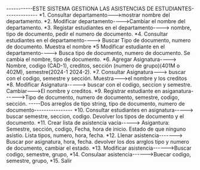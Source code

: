 -----------ESTE SISTEMA GESTIONA LAS ASISTENCIAS DE ESTUDIANTES--------------
*1. Consultar departamento--->mostrar nombre del departamento.
*2. Modificar departamento---->Cambiar el nombre del departamento.
*3. Registar estudiantes en el departamento----> nombre, tipo de documento, pedir el numero de documento.
*4. Consultar estudiantes en el departamento----> Buscar Tipo de documento, numero de documento. Muestra el nombre
*5  Modificar estudiante en el departamento----> Busca tipo de documento, numero de documento. Se cambia el nombre, tipo de documento.
*6. Agregar Asignatura----> Nombre, codigo (CAD-1), creditos, sección (numero de grupo)(401M o 402M), semestre(2024-1 2024-2).
*7. Consultar Asignatura---> buscar con el codigo, semestre y sección. Muestra--->el nombre y los creditos
*8. Modificar Asignatura-----> buscar con el codigo, seccion y semestre. Cambiar--->El nombre y creditos.
*9. Registrar estudiante en asiganatura------>Tipo de documento, numero de documento, semestre, codigo, sección.
-----Dos arreglos de tipo string, tipo de documento, numero de documento----------------
*10. Consultar estudiantes en asignatura-----> buscar semestre, seccion, codigo. Devolver los tipos de documento y el documento.
*11. Crear lista de asistencia vacia-----> Asigantura: Semestre, sección, codigo, Fecha, hora de inicio. Estado de que ninguno asistio. Lista tipos, numero, hora, fecha.
*12. Llenar asistencia-------> Buscar por  asignatura, hora, fecha. devolver los dos arrglos tipo y numero de documento, cambiar el estado.
*13. Modificar asistencia------>Buscar codigo, semestre, grupo,
*14. Consulaar asistencia------>Buecar codigo, semestre, grupo,
*15. Salir
